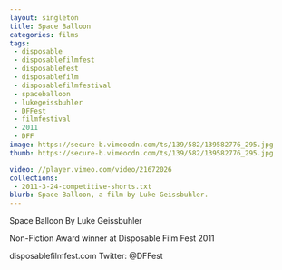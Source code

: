 ```yaml
---
layout: singleton
title: Space Balloon
categories: films
tags:
 - disposable
 - disposablefilmfest
 - disposablefest
 - disposablefilm
 - disposablefilmfestival
 - spaceballoon
 - lukegeissbuhler
 - DFFest
 - filmfestival
 - 2011
 - DFF
image: https://secure-b.vimeocdn.com/ts/139/582/139582776_295.jpg
thumb: https://secure-b.vimeocdn.com/ts/139/582/139582776_295.jpg

video: //player.vimeo.com/video/21672026
collections:
 - 2011-3-24-competitive-shorts.txt
blurb: Space Balloon, a film by Luke Geissbuhler.
---
```


Space Balloon
By Luke Geissbuhler

Non-Fiction Award winner at Disposable Film Fest 2011

disposablefilmfest.com
Twitter: @DFFest
